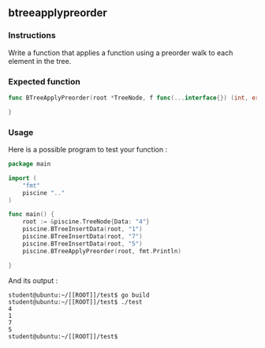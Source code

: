 ## btreeapplypreorder

### Instructions

Write a function that applies a function using a preorder walk to each element in the tree.

### Expected function

```go
func BTreeApplyPreorder(root *TreeNode, f func(...interface{}) (int, error)) {

}
```

### Usage

Here is a possible program to test your function :

```go
package main

import (
	"fmt"
	piscine ".."
)

func main() {
	root := &piscine.TreeNode{Data: "4"}
	piscine.BTreeInsertData(root, "1")
	piscine.BTreeInsertData(root, "7")
	piscine.BTreeInsertData(root, "5")
	piscine.BTreeApplyPreorder(root, fmt.Println)

}
```

And its output :

```console
student@ubuntu:~/[[ROOT]]/test$ go build
student@ubuntu:~/[[ROOT]]/test$ ./test
4
1
7
5
student@ubuntu:~/[[ROOT]]/test$
```

